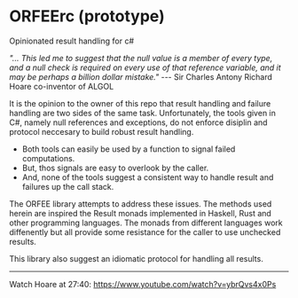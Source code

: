# ORFEErc (prototype)
Opinionated result handling for c#

_"... This led me to suggest that the null value is a member of every type, and a null check is required on every use of that reference variable, and it may be perhaps a billion dollar mistake."_ --- Sir Charles Antony Richard Hoare co-inventor of ALGOL 

It is the opinion to the owner of this repo that result handling and failure handling are two sides of the same task.
Unfortunately, the tools given in C#, namely null references and exceptions, do not enforce disiplin and protocol neccesary to build robust result handling.

- Both tools can easily be used by a function to signal failed computations.
- But, thos signals are easy to overlook by the caller.
- And, none of the tools suggest a consistent way to handle result and failures up the call stack.

The ORFEE library attempts to address these issues.
The methods used herein are inspired the Result monads implemented in Haskell, Rust and other programming languages.
The monads from different languages work diffenently but all provide some resistance for the caller to use unchecked results.

This library also suggest an idiomatic protocol for handling all results.

---
Watch Hoare at 27:40: https://www.youtube.com/watch?v=ybrQvs4x0Ps 
